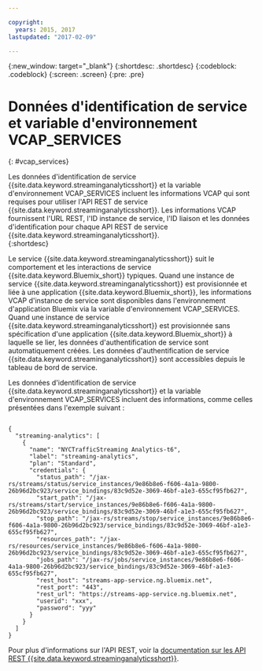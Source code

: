 ```yaml
---

copyright:
  years: 2015, 2017
lastupdated: "2017-02-09"

---
```


<!-- Attribute definitions --> 
{:new_window: target="_blank"}
{:shortdesc: .shortdesc}
{:codeblock: .codeblock}
{:screen: .screen}
{:pre: .pre}

# Données d'identification de service et variable d'environnement VCAP_SERVICES
{: #vcap_services}

Les données d'identification de service {{site.data.keyword.streaminganalyticsshort}} et la variable d'environnement VCAP_SERVICES incluent les informations VCAP qui sont requises pour utiliser l'API REST de service {{site.data.keyword.streaminganalyticsshort}}. Les informations VCAP fournissent l'URL REST, l'ID instance de service, l'ID liaison et les données d'identification pour chaque API REST de service {{site.data.keyword.streaminganalyticsshort}}.  
{:shortdesc}


Le service {{site.data.keyword.streaminganalyticsshort}} suit le comportement et les interactions de service {{site.data.keyword.Bluemix_short}} typiques. Quand une instance de service {{site.data.keyword.streaminganalyticsshort}} est provisionnée et liée à une application {{site.data.keyword.Bluemix_short}}, les informations VCAP d'instance de service sont disponibles dans l'environnement d'application Bluemix via la variable d'environnement VCAP_SERVICES. Quand une instance de service {{site.data.keyword.streaminganalyticsshort}} est provisionnée sans spécification d'une application {{site.data.keyword.Bluemix_short}} à laquelle se lier, les données d'authentification de service sont automatiquement créées. Les données d'authentification de service {{site.data.keyword.streaminganalyticsshort}} sont accessibles depuis le tableau de bord de service.


Les données d'identification de service {{site.data.keyword.streaminganalyticsshort}} et la variable d'environnement VCAP_SERVICES incluent des informations, comme celles présentées dans l'exemple suivant :

<pre><code>
{
  "streaming-analytics": [
    {
      "name": "NYCTrafficStreaming Analytics-t6",
      "label": "streaming-analytics",
      "plan": "Standard",
      "credentials": {
        "status_path": "/jax-rs/streams/status/service_instances/9e86b8e6-f606-4a1a-9800-26b96d2bc923/service_bindings/83c9d52e-3069-46bf-a1e3-655cf95fb627",
        "start_path": "/jax-rs/streams/start/service_instances/9e86b8e6-f606-4a1a-9800-26b96d2bc923/service_bindings/83c9d52e-3069-46bf-a1e3-655cf95fb627",
        "stop_path": "/jax-rs/streams/stop/service_instances/9e86b8e6-f606-4a1a-9800-26b96d2bc923/service_bindings/83c9d52e-3069-46bf-a1e3-655cf95fb627",
        "resources_path": "/jax-rs/resources/service_instances/9e86b8e6-f606-4a1a-9800-26b96d2bc923/service_bindings/83c9d52e-3069-46bf-a1e3-655cf95fb627",
        "jobs_path": "/jax-rs/jobs/service_instances/9e86b8e6-f606-4a1a-9800-26b96d2bc923/service_bindings/83c9d52e-3069-46bf-a1e3-655cf95fb627",
        "rest_host": "streams-app-service.ng.bluemix.net",
        "rest_port": "443",
        "rest_url": "https://streams-app-service.ng.bluemix.net",
        "userid": "xxx",
        "password": "yyy"
      }
    }
  ]
}	  
</code></pre>

Pour plus d'informations sur l'API REST, voir la [documentation sur les API REST {{site.data.keyword.streaminganalyticsshort}}](https://console.ng.bluemix.net/apidocs/220). 
